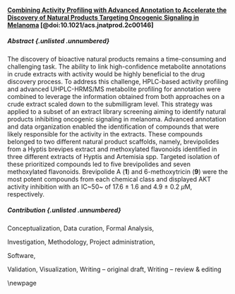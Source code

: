 #### [Combining Activity Profiling with Advanced Annotation to Accelerate the Discovery of Natural Products Targeting Oncogenic Signaling in Melanoma](https://doi.org/10.1021/acs.jnatprod.2c00146) [@doi:10.1021/acs.jnatprod.2c00146]

##### Abstract {.unlisted .unnumbered}

The discovery of bioactive natural products remains a time-consuming and challenging task.
The ability to link high-confidence metabolite annotations in crude extracts with activity would be highly beneficial to the drug discovery process.
To address this challenge, HPLC-based activity profiling and advanced UHPLC-HRMS/MS metabolite profiling for annotation were combined to leverage the information obtained from both approaches on a crude extract scaled down to the submilligram level.
This strategy was applied to a subset of an extract library screening aiming to identify natural products inhibiting oncogenic signaling in melanoma.
Advanced annotation and data organization enabled the identification of compounds that were likely responsible for the activity in the extracts.
These compounds belonged to two different natural product scaffolds, namely, brevipolides from a Hyptis brevipes extract and methoxylated flavonoids identified in three different extracts of Hyptis and Artemisia spp.
Targeted isolation of these prioritized compounds led to five brevipolides and seven methoxylated flavonoids.
Brevipolide A (**1**) and 6-methoxytricin (**9**) were the most potent compounds from each chemical class and displayed AKT activity inhibition with an IC~50~ of 17.6 ± 1.6 and 4.9 ± 0.2 *μ*M, respectively.

##### Contribution {.unlisted .unnumbered}

Conceptualization,
Data curation,
Formal Analysis,
<!-- Funding acquisition, -->
Investigation,
Methodology,
Project administration,
<!-- Resources, -->
Software,
<!-- Supervision, -->
Validation,
Visualization,
Writing – original draft,
Writing – review & editing

\newpage